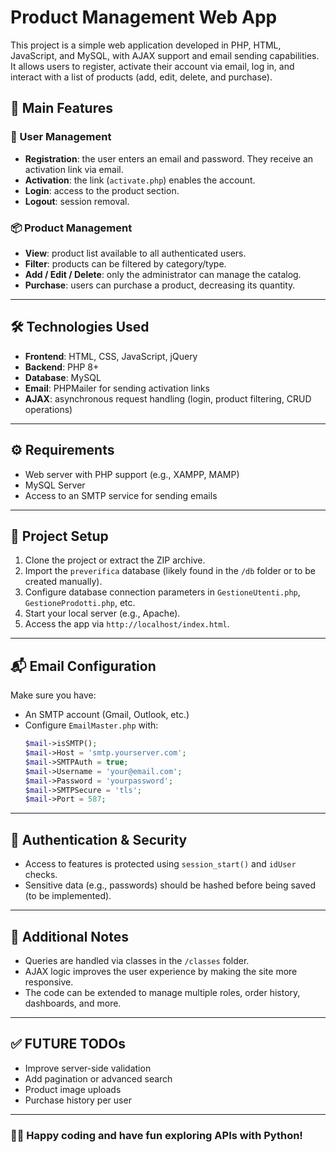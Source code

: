 # Product Management Web App

This project is a simple web application developed in PHP, HTML, JavaScript, and MySQL, with AJAX support and email sending capabilities. It allows users to register, activate their account via email, log in, and interact with a list of products (add, edit, delete, and purchase).

## 🔧 Main Features

### 👤 User Management
- **Registration**: the user enters an email and password. They receive an activation link via email.
- **Activation**: the link (`activate.php`) enables the account.
- **Login**: access to the product section.
- **Logout**: session removal.

### 📦 Product Management
- **View**: product list available to all authenticated users.
- **Filter**: products can be filtered by category/type.
- **Add / Edit / Delete**: only the administrator can manage the catalog.
- **Purchase**: users can purchase a product, decreasing its quantity.

---

## 🛠️ Technologies Used

- **Frontend**: HTML, CSS, JavaScript, jQuery
- **Backend**: PHP 8+
- **Database**: MySQL
- **Email**: PHPMailer for sending activation links
- **AJAX**: asynchronous request handling (login, product filtering, CRUD operations)

---

## ⚙️ Requirements

- Web server with PHP support (e.g., XAMPP, MAMP)
- MySQL Server
- Access to an SMTP service for sending emails

---

## 🧪 Project Setup

1. Clone the project or extract the ZIP archive.
2. Import the `preverifica` database (likely found in the `/db` folder or to be created manually).
3. Configure database connection parameters in `GestioneUtenti.php`, `GestioneProdotti.php`, etc.
4. Start your local server (e.g., Apache).
5. Access the app via `http://localhost/index.html`.

---

## 📬 Email Configuration

Make sure you have:
- An SMTP account (Gmail, Outlook, etc.)
- Configure `EmailMaster.php` with:
  ```php
  $mail->isSMTP();
  $mail->Host = 'smtp.yourserver.com';
  $mail->SMTPAuth = true;
  $mail->Username = 'your@email.com';
  $mail->Password = 'yourpassword';
  $mail->SMTPSecure = 'tls';
  $mail->Port = 587;

---

## 🔐 Authentication & Security
- Access to features is protected using `session_start()` and `idUser` checks.
- Sensitive data (e.g., passwords) should be hashed before being saved (to be implemented).

---

## 📌 Additional Notes
- Queries are handled via classes in the `/classes` folder.
- AJAX logic improves the user experience by making the site more responsive.
- The code can be extended to manage multiple roles, order history, dashboards, and more.

---

## ✅ FUTURE TODOs
- Improve server-side validation
- Add pagination or advanced search
- Product image uploads
- Purchase history per user

---

### 👨‍💻 Happy coding and have fun exploring APIs with Python!